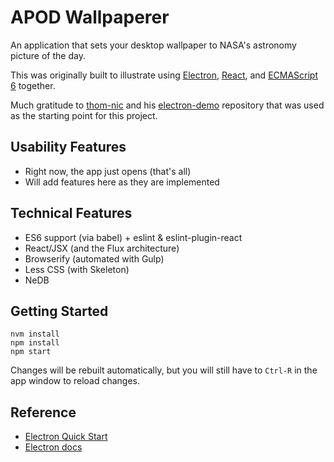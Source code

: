 # APOD Wallpaperer

An application that sets your desktop wallpaper to NASA's astronomy picture of the day.

This was originally built to illustrate using [Electron](https://github.com/atom/electron), [React](), and [ECMAScript 6]() together.

Much gratitude to [thom-nic](https://github.com/thom-nic) and his [electron-demo](https://github.com/thom-nic/electron-demo) repository that was used as the starting point for this project.

## Usability Features

* Right now, the app just opens (that's all)
* Will add features here as they are implemented

## Technical Features

* ES6 support (via babel) + eslint & eslint-plugin-react
* React/JSX (and the Flux architecture)
* Browserify (automated with Gulp)
* Less CSS (with Skeleton)
* NeDB

## Getting Started

```
nvm install
npm install
npm start
```
Changes will be rebuilt automatically, but you will still have to `Ctrl-R`
in the app window to reload changes.

## Reference

* [Electron Quick Start](https://github.com/atom/electron/blob/master/docs/tutorial/quick-start.md)
* [Electron docs](https://github.com/atom/electron/tree/master/docs)

